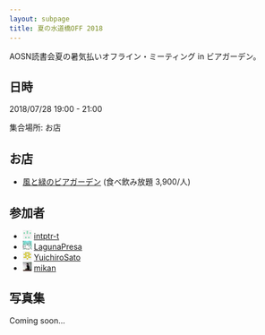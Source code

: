 ```yaml
---
layout: subpage
title: 夏の水道橋OFF 2018
---
```


AOSN読書会夏の暑気払いオフライン・ミーティング in ビアガーデン。

## 日時

2018/07/28 19:00 - 21:00

集合場所: お店

## お店

* [風と緑のビアガーデン](https://ja.foursquare.com/v/555851d9498e464590471511) (食べ飲み放題 3,900/人)

## 参加者

* [![](/images/users/intptr-t_16.png "intptr-t")](https://github.com/intptr-t) [intptr-t](https://github.com/intptr-t)
* [![](/images/users/LagunaPresa_16.png "LagunaPresa")](https://github.com/LagunaPresa) [LagunaPresa](https://github.com/LagunaPresa)
* [![](/images/users/YuichiroSato_16.png "YuichiroSato")](https://github.com/YuichiroSato) [YuichiroSato](https://github.com/YuichiroSato)
* [![](/images/users/mikan_16.png "mikan")](https://github.com/mikan) [mikan](https://github.com/mikan)

## 写真集

Coming soon...
